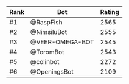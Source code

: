 Rank|Bot|Rating
---|---|---
#1|@RaspFish|2565
#2|@NimsiluBot|2555
#3|@VEER-OMEGA-BOT|2545
#4|@ToromBot|2543
#5|@colinbot|2272
#6|@OpeningsBot|2109
